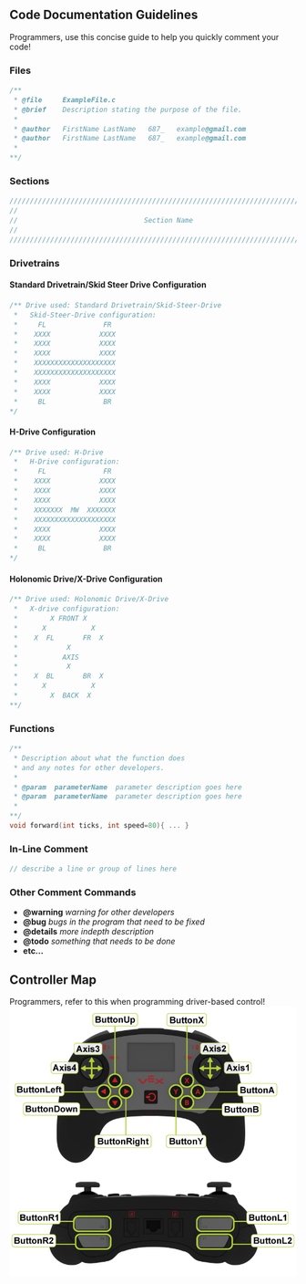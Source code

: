 ## Code Documentation Guidelines
Programmers, use this concise guide to help you quickly comment your code!

### Files
```c
/**
 * @file     ExampleFile.c
 * @brief    Description stating the purpose of the file.
 *
 * @author   FirstName LastName   687_   example@gmail.com
 * @author   FirstName LastName   687_   example@gmail.com
 *
**/
```

### Sections
```c
/////////////////////////////////////////////////////////////////////////////////////////
//
//                               Section Name
//
/////////////////////////////////////////////////////////////////////////////////////////
```
### Drivetrains

#### Standard Drivetrain/Skid Steer Drive Configuration
```c
/** Drive used: Standard Drivetrain/Skid-Steer-Drive
 *   Skid-Steer-Drive configuration:
 *     FL              FR 
 *    XXXX            XXXX
 *    XXXX            XXXX
 *    XXXX            XXXX
 *    XXXXXXXXXXXXXXXXXXXX
 *    XXXXXXXXXXXXXXXXXXXX
 *    XXXX            XXXX
 *    XXXX            XXXX
 *     BL              BR 
*/
```

#### H-Drive Configuration
```c
/** Drive used: H-Drive
 *   H-Drive configuration:
 *     FL              FR 
 *    XXXX            XXXX
 *    XXXX            XXXX
 *    XXXX            XXXX
 *    XXXXXXX  MW  XXXXXXX
 *    XXXXXXXXXXXXXXXXXXXX
 *    XXXX            XXXX
 *    XXXX            XXXX
 *     BL              BR 
*/
```

#### Holonomic Drive/X-Drive Configuration
```c
/** Drive used: Holonomic Drive/X-Drive
 *   X-drive configuration:
 *        X FRONT X
 *      X           X
 *    X  FL       FR  X
 *            X
 *           AXIS
 *            X
 *    X  BL       BR  X
 *      X           X
 *        X  BACK  X
**/
```

### Functions
```c
/**
 * Description about what the function does
 * and any notes for other developers.
 *
 * @param  parameterName  parameter description goes here
 * @param  parameterName  parameter description goes here
 *
**/
void forward(int ticks, int speed=80){ ... }
```

### In-Line Comment
```c
// describe a line or group of lines here
```

### Other Comment Commands

- **@warning** _warning for other developers_
- **@bug** _bugs in the program that need to be fixed_
- **@details** _more indepth description_
- **@todo** _something that needs to be done_
- **etc...**

## Controller Map
Programmers, refer to this when programming driver-based control!
![Controller Map](/assets/img/controllermap.jpg)
